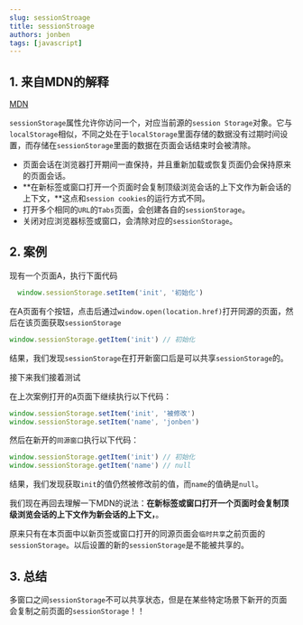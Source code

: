 ```yaml
---
slug: sessionStroage
title: sessionStroage
authors: jonben
tags: [javascript]
---
```

## 1. 来自MDN的解释
[MDN](https://developer.mozilla.org/zh-CN/docs/Web/API/Window/sessionStorage)

`sessionStorage`属性允许你访问一个，对应当前源的`session Storage`对象。它与`localStorage`相似，不同之处在于`localStorage`里面存储的数据没有过期时间设置，而存储在`sessionStorage`里面的数据在页面会话结束时会被清除。


* 页面会话在浏览器打开期间一直保持，并且重新加载或恢复页面仍会保持原来的页面会话。
* **在新标签或窗口打开一个页面时会复制顶级浏览会话的上下文作为新会话的上下文，**这点和`session cookies`的运行方式不同。
* 打开多个相同的`URL`的`Tabs`页面，会创建各自的`sessionStorage`。
* 关闭对应浏览器标签或窗口，会清除对应的`sessionStorage`。


## 2. 案例

现有一个页面A，执行下面代码
```js
  window.sessionStorage.setItem('init', '初始化')
```
在A页面有个按钮，点击后通过`window.open(location.href)`打开同源的页面，然后在该页面获取`sessionStorage`
```js
window.sessionStorage.getItem('init') // 初始化
```
结果，我们发现`sessionStorage`在打开新窗口后是可以共享`sessionStorage`的。


接下来我们接着测试

在上次案例打开的`A`页面下继续执行以下代码：
```js
window.sessionStorage.setItem('init', '被修改')
window.sessionStorage.setItem('name', 'jonben')
```

然后在新开的`同源窗口`执行以下代码：
```js
window.sessionStorage.getItem('init') // 初始化
window.sessionStorage.getItem('name') // null
```
结果，我们发现获取`init`的值仍然被修改前的值，而`name`的值确是`null`。

我们现在再回去理解一下MDN的说法：**在新标签或窗口打开一个页面时会复制顶级浏览会话的上下文作为新会话的上下文，**。

原来只有在本页面中以新页签或窗口打开的同源页面会`临时共享`之前页面的`sessionStorage`。以后设置的新的`sessionStorage`是不能被共享的。

## 3. 总结

多窗口之间`sessionStorage`不可以共享状态，但是在某些特定场景下新开的页面会复制之前页面的`sessionStorage`！！





